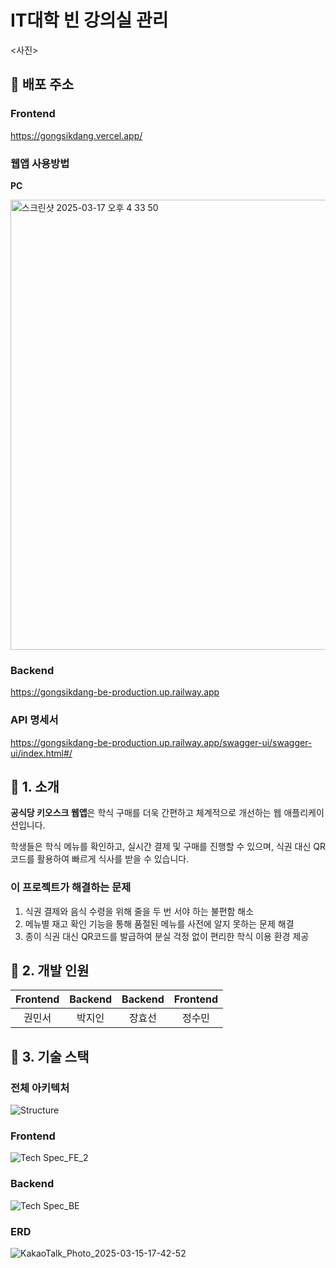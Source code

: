 # IT대학 빈 강의실 관리
<사진>

## 🚢 배포 주소
### Frontend

https://gongsikdang.vercel.app/

### 웹앱 사용방법

**PC**

<img width="720" alt="스크린샷 2025-03-17 오후 4 33 50" src="https://github.com/user-attachments/assets/281731ce-9217-49fe-a217-ac345bf08316" />


### Backend
https://gongsikdang-be-production.up.railway.app

### API 명세서
https://gongsikdang-be-production.up.railway.app/swagger-ui/swagger-ui/index.html#/

## 📄 1. 소개

**공식당 키오스크 웹앱**은 학식 구매를 더욱 간편하고 체계적으로 개선하는 웹 애플리케이션입니다.

학생들은 학식 메뉴를 확인하고, 실시간 결제 및 구매를 진행할 수 있으며, 식권 대신 QR코드를 활용하여 빠르게 식사를 받을 수 있습니다.

### 이 프로젝트가 해결하는 문제
1.	식권 결제와 음식 수령을 위해 줄을 두 번 서야 하는 불편함 해소
2.	메뉴별 재고 확인 기능을 통해 품절된 메뉴를 사전에 알지 못하는 문제 해결
3.	종이 식권 대신 QR코드를 발급하여 분실 걱정 없이 편리한 학식 이용 환경 제공

## 👥 2. 개발 인원
| Frontend | Backend | Backend| Frontend|
|:--------:|:-------:|:-------:| :-------:|
|권민서|박지인|장효선|정수민|

## 📌 3. 기술 스택

### 전체 아키텍처
![Structure](https://github.com/user-attachments/assets/6bb50884-c646-47ef-9bc5-28b5cdfc3676)


### Frontend
![Tech Spec_FE_2](https://github.com/user-attachments/assets/6d09b037-6b6c-4861-b92a-be0cebba93e0)

### Backend
![Tech Spec_BE](https://github.com/user-attachments/assets/ce8b224b-6ae4-4385-b96f-f5c59d60c89b)

### ERD
![KakaoTalk_Photo_2025-03-15-17-42-52](https://github.com/user-attachments/assets/a6a1f698-f2e9-4243-aa07-ca6e8930b631)



